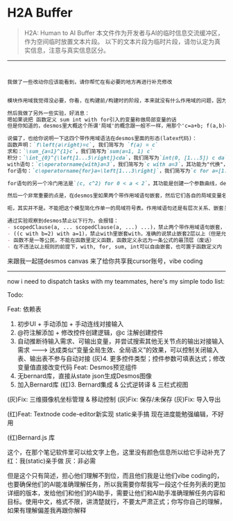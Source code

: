 # H2A Buffer

> H2A: Human to AI Buffer
> 本文件作为开发者与AI的临时信息交流缓冲区，作为空间临时放置文本片段。
> 以下的文本片段为临时片段，请勿认定为真实信息，注意与真实信息区分。

---

```markdown


我做了一些改动你应该能看到，请你帮忙在有必要的地方再进行补充修改


模块作用域我觉得没必要，你看，在构建前/构建时的阶段，本来就没有什么作用域的问题，因为这里面就是Bernard对象作为JS对象用JS本来的方式进行引用，组合，等等，没有问题的，比如我想在一个表达式创建式里引用另一个表达式/变量，那我是会直接通过插值方式去引用那个Bernard对象/JS对象。在构建后，经过重命名，模块的概念已经消失，也不用担心什么

然后我做了另外一些实验，好消息：
嗯如果说把 函数定义 sum int with for引入的变量称做局部变量的话
但是你知道的，desmos里大概这个所谓'局域'的概念跟一般不一样，用那个'c=a+b; f(a,b)=c'的例子来说，函数定义里a,b是函数定义引入的局域变量，但是在c=a+b这一行里从来不知道c a b 是全局还是局域变量 这个局域性并不能从局域变量源开始通过依赖关系向下传到，并不能的，只要不是直接的局域变量本身就不能绝对地判断其局域与否，或者说只能在对应作用域里才能判断，比如说进了这个函数定义的作用域它就是了，换一个它就不是了

说偏了，也给你说明一下这四个带作用域语法在desmos里面的形态(latex代码)：
函数声明：`f\left(a\right)=c`, 我们简写为 `f(a) = c`
求和：`\sum_{a=1}^{1}c`，我们简写为`sum(a=1, 1) c`
积分：`\int_{0}^{\left[1...5\right]}cda`，我们简写为`int(0, [1...5]) c da`
with语句：`c\operatorname{with}a=3`，我们简写为`c with a=3`，其功能为"代换"，将其内语句的依赖图中特定变量强制重新定义为给定值；也可用于补齐未定义变量，例如若将其与`c=a^2`同置，不定义`a`，则with语句可以补齐c当中对a的定义需求，求出值来
for语句：`c\operatorname{for}a=\left[1...3\right]`，我们简写为`c for a=[1...3]`，其功能为引入迭代变量（如这里的a），计算a等于某列表各项时for内部表达式的值，最终输出一个包含各个返回值的新列表。for语句需要为局域变量赋一列表，但局域变量取列表中的值，且for的输出值永远也为一个列表。可以类比JS里的map函数；for也具有有强制重新定义的性质。

for语句的另一个冷门用法是`(c, c^2) for 0 < a < 2`，其功能是创建一个参数曲线，desmos信息里将其称作“参数化点”类型，输入值须为点类型，for后跟随的局部变量定义语句须为`0 < a < 2`的形式（可为小于等于、大于等于号，无影响），输出值为参数化点类型，参数化点无法参与绝大部分运算，只能被赋值、或者在参数化点列表当中存取。

然后一个非常重要的点是，在desmos里如果两个带作用域语句嵌套，然后它们各自的局域变量名字相同（冲突）的话，desmos不会处理，会一律报错 --- 是的，报错，也就是说不用担心同名局域变量是被外面还是被里面覆盖的问题了，desmos禁止同名局域变量的带作用域语句进行嵌套，也就是说一个多重的局域语句几乎可以认为只有一个单一的局域符号表，各个语句引入的局域变量都被加入到这里面

呃，其实并不是。不能把这个模型简化作单一的局域符号表。作用域语句还是有层次关系、嵌套关系的，比如一个for(b)里套一个for(a)加上另一个for(a)，两个for互不影响，但是给a设的值不一样，那就炸了x但desmos自己没炸，所以局域符号表这个概念还是比较复杂的。

通过实验观察到desmos禁止以下行为，会报错：
- scopedClause(a, ... scopedClause(a, ...) ...)，禁止两个带作用域语句嵌套，并且其引入的局域变量重名
- ((c with b=2) with a=1)，禁止with里嵌套with，准确的说禁止嵌套2层以上（但是允许for里嵌套for,这点需要注意）
- 函数不是一等公民，不能在函数里定义函数，函数定义永远为一条公式的最顶层（废话）
- 在不违法以上规则的前提下，with, for, sum, int可以自由嵌套，也可置于函数定义内


```
来跟我一起搓desmos canvas 来了给你共享我cursor账号，vibe coding


---


now i need to dispatch tasks with my teammates, here's my simple todo list:


Todo:

Feat: 依赖表
1. 初步UI + 手动添加 + 手动连线对接输入
2. @符注解添加 + 修改控件创建逻辑，@c 注解创建控件
3. 自动推断待输入需求、可输出变量，并尝试搜索其他无关节点的输出对接输入需求 ---> 达成类似“变量全局生效、全局语义”的效果，可以控制关闭输入表、输出表不参与自动对接
(灰)4. 更多控件类型；控件参数可填表达式；修改变量值直接改变代码
Feat: Desmos预览组件
1. 无bernard库，直接从state json生成Desmos图像
2. 加入Bernard库
(红)3. Bernard集成 & 公式逆转译 & 三栏式视图

(灰)Fix: 三维摄像机坐标管理 & 移动控制
(灰)Fix: 保存/未保存
(灰)Fix: 导入导出

(红)Feat: Textnode code-editor新实现
    static亲手搞
    现在进度能勉强编辑，不好用

(红)Bernard.js 库

这个，在那个笔记软件里可以给文字上色，这里没有颜色信息所以给它手动补充了
红：我(static)亲手做
灰：非必需

但是这个只有简述，担心他们理解不到位，而且他们我是让他们vibe coding的，也要确保他们的AI能准确理解任务，所以我需要你帮我写一段这个任务列表的更加详细的版本，发给他们和他们的AI助手，需要让他们和AI助手准确理解任务内容和目标。使用中文，格式不限，讲清楚就行，不要太严肃正式；你写你自己的理解，如果有理解偏差我再跟你解释


